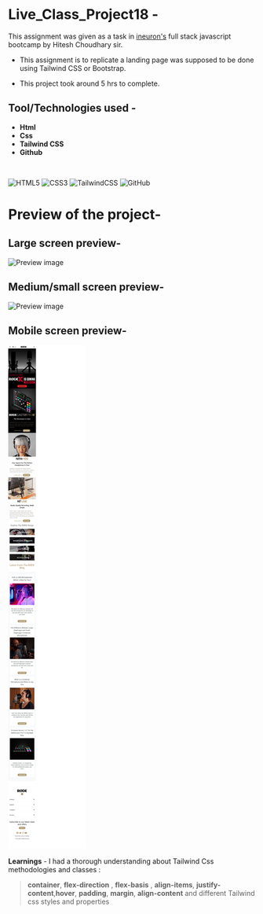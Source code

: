 # Live_Class_Project18 -

This assignment was given as a task in [ineuron's](https://ineuron.ai/course/Full-Stack-JavaScript-Bootcamp-2.0) full stack javascript bootcamp by Hitesh Choudhary sir.

- This assignment is to replicate a landing page was supposed to be done using Tailwind CSS or Bootstrap.

- This project took around 5 hrs to complete.

## Tool/Technologies used -

- **Html**
- **Css**
- **Tailwind CSS**
- **Github**

&nbsp;

![HTML5](https://img.shields.io/badge/html5-%23E34F26.svg?style=for-the-badge&logo=html5&logoColor=white) ![CSS3](https://img.shields.io/badge/css3-%231572B6.svg?style=for-the-badge&logo=css3&logoColor=white) ![TailwindCSS](https://img.shields.io/badge/tailwindcss-%2338B2AC.svg?style=for-the-badge&logo=tailwind-css&logoColor=white) ![GitHub](https://img.shields.io/badge/github-%23121011.svg?style=for-the-badge&logo=github&logoColor=white)

# Preview of the project-

## Large screen preview-

![Preview image](markdown-assets/Rode_Clone-large.png)

## Medium/small screen preview-

![Preview image](markdown-assets/Rode_Clone-medium.png)

## Mobile screen preview-

![Preview image](markdown-assets/Rode_Clone-mobile.png)

**Learnings** - I had a thorough understanding about Tailwind Css methodologies and classes :

> **container**, **flex-direction** , **flex-basis** , **align-items**, **justify-content**,**hover**, **padding**, **margin**, **align-content** and different Tailwind css styles and properties
